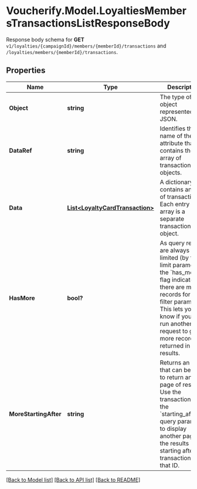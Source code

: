 # Voucherify.Model.LoyaltiesMembersTransactionsListResponseBody
Response body schema for **GET** `v1/loyalties/{campaignId}/members/{memberId}/transactions` and `/loyalties/members/{memberId}/transactions`.

## Properties

Name | Type | Description | Notes
------------ | ------------- | ------------- | -------------
**Object** | **string** | The type of the object represented by JSON. | [optional] [default to ObjectEnum.List]
**DataRef** | **string** | Identifies the name of the attribute that contains the array of transaction objects. | [optional] [default to DataRefEnum.Data]
**Data** | [**List&lt;LoyaltyCardTransaction&gt;**](LoyaltyCardTransaction.md) | A dictionary that contains an array of transactions. Each entry in the array is a separate transaction object. | [optional] 
**HasMore** | **bool?** | As query results are always limited (by the limit parameter), the &#x60;has_more&#x60; flag indicates if there are more records for given filter parameters. This lets you know if you can run another request to get more records returned in the results. | [optional] 
**MoreStartingAfter** | **string** | Returns an ID that can be used to return another page of results. Use the transaction ID in the &#x60;starting_after_id&#x60; query parameter to display another page of the results starting after the transaction with that ID. | [optional] 

[[Back to Model list]](../README.md#documentation-for-models) [[Back to API list]](../README.md#documentation-for-api-endpoints) [[Back to README]](../README.md)


